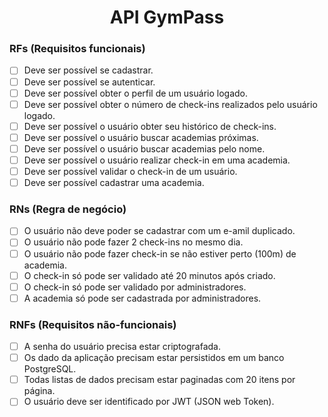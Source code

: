 <div align="center">
  <h1>API GymPass</h1>
</div>

### RFs (Requisitos funcionais)

- [ ] Deve ser possível se cadastrar.
- [ ] Deve ser possível se autenticar.
- [ ] Deve ser possível obter o perfil de um usuário logado.
- [ ] Deve ser possível obter o número de check-ins realizados pelo usuário logado.
- [ ] Deve ser possível o usuário obter seu histórico de check-ins.
- [ ] Deve ser possível o usuário buscar academias próximas.
- [ ] Deve ser possível o usuário buscar academias pelo nome.
- [ ] Deve ser possível o usuário realizar check-in em uma academia.
- [ ] Deve ser possível validar o check-in de um usuário.
- [ ] Deve ser possível cadastrar uma academia.

### RNs (Regra de negócio)

- [ ] O usuário não deve poder se cadastrar com um e-amil duplicado.
- [ ] O usuário não pode fazer 2 check-ins no mesmo dia.
- [ ] O usuário não pode fazer check-in se não estiver perto (100m) de academia.
- [ ] O check-in só pode ser validado até 20 minutos após criado.
- [ ] O check-in só pode ser validado por administradores.
- [ ] A academia só pode ser cadastrada por administradores.

### RNFs (Requisitos não-funcionais)

- [ ] A senha do usuário precisa estar criptografada.
- [ ] Os dado da aplicação precisam estar persistidos em um banco PostgreSQL.
- [ ] Todas listas de dados precisam estar paginadas com 20 itens por página.
- [ ] O usuário deve ser identificado por JWT (JSON web Token).
